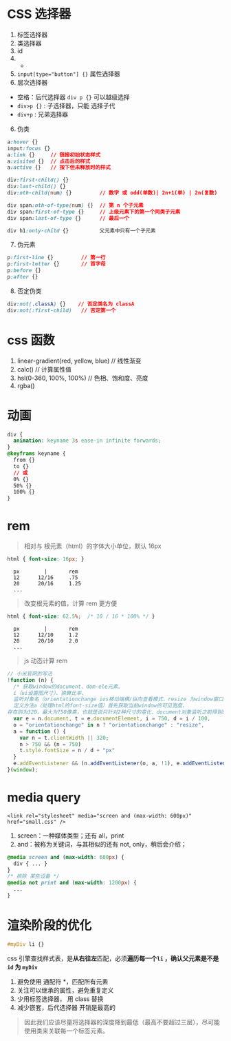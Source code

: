 # CSS 选择器
1. 标签选择器
2. 类选择器
3. id
4. *
5. `input[type="button"] {}` 属性选择器
6. 层次选择器
- 空格：后代选择器 `div p {}` 可以越级选择
- `div>p {}` : 子选择器，只能 选择子代
- `div+p`    : 兄弟选择器 

6. 伪类
```css
a:hover {}
input:focus {}
a:link {}     // 链接初始状态样式
a:visited {}  // 点击后的样式
a:active {}   // 按下但未释放时的样式

div:first-child() {}
div:last-child() {}
div:nth-child(num) {}         // 数字 或 odd(单数)| 2n+1(单) | 2n(复数)

div span:nth-of-type(num) {}  // 第 n 个子元素
div span:first-of-type {}     // 上级元素下的第一个同类子元素
div span:last-of-type {}      // 最后一个

div h1:only-child {}          父元素中只有一个子元素
```
7. 伪元素
```css
p:first-line {}         // 第一行
p:first-letter {}       // 首字母
p:before {}
p:after {}
```
8. 否定伪类
```css
div:not(.classA) {}    // 否定类名为 classA
div:not(:first-child)   // 否定第一个
```

# css 函数
1. linear-gradient(red, yellow, blue)   // 线性渐变
2. calc()           // 计算属性值
3. hsl(0-360, 100%, 100%)            // 色相、饱和度、亮度
4. rgba()


# 动画
```css
div {
  animation: keyname 3s ease-in infinite forwards;
}
@keyframs keyname {
  from {}
  to {}
  // 或
  0% {}
  50% {}
  100% {}
}
```

# rem
> 相对与 根元素（html）的字体大小单位，默认 16px
```css
html { font-size: 16px; }
```
```
  px        |       rem
  12      12/16     .75
  20      20/16     1.25
  ...
```
> 改变根元素的值，计算 rem 更方便
```css
html { font-size: 62.5%;  /* 10 / 16 * 100% */ }
```
```
  px        |       rem
  12      12/10     1.2
  20      20/10     2.0
  ...
```
> js 动态计算 rem
```js
// 小米官网的写法
!function (n) {
  /* 获取window的document、dom-ele元素、
  i（ui设置图尺寸）、换算比率、
  监听对象名（orientationchange ios移动端横/纵向查看模式，resize 为window窗口尺寸改变事件）、
  定义方法a（处理html的font-size值）首先获取当前window的可见宽度，
存在则为320，最大为750像素，也就是说只针对2种尺寸的变化、document对象监听之前得到的事件名（resize或ios的change）当文档加载完毕或者重置尺寸的时候重新设置  */
  var e = n.document, t = e.documentElement, i = 750, d = i / 100,
  o = "orientationchange" in n ? "orientationchange" : "resize",
  a = function () { 
    var n = t.clientWidth || 320; 
    n > 750 && (n = 750) 
    t.style.fontSize = n / d + "px" 
  }
  e.addEventListener && (n.addEventListener(o, a, !1), e.addEventListener("DOMContentLoaded", a, !1))
}(window);
```

# media query
`<link rel="stylesheet" media="screen and (max-width: 600px)" href="small.css" />`
1. screen：一种媒体类型；还有 all，print
2. and：被称为关键词，与其相似的还有 not, only，稍后会介绍；

```css
@media screen and (max-width: 600px) {
  div { ... }
}
/* 排除 某些设备 */
@media not print and (max-width: 1200px) {
  ...
}
```

# 渲染阶段的优化
```css
#myDiv li {}
```
css 引擎查找样式表，是**从右往左**匹配，必须**遍历每一个`li` ，确认父元素是不是 `id` 为 `myDiv`**

1. 避免使用 通配符 *，匹配所有元素
2. 关注可以继承的属性，避免重复定义
3. 少用标签选择器， 用 class 替换
4. 减少嵌套，后代选择器 开销是最高的
> 因此我们应该尽量将选择器的深度降到最低（最高不要超过三层），尽可能使用类来关联每一个标签元素。